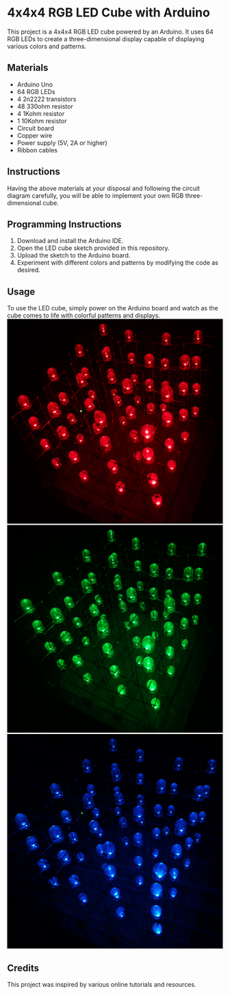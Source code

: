 # 4x4x4 RGB LED Cube with Arduino

This project is a 4x4x4 RGB LED cube powered by an Arduino. It uses 64 RGB LEDs to create a three-dimensional display capable of displaying various colors and patterns.

## Materials

- Arduino Uno
- 64 RGB LEDs
- 4 2n2222 transistors
- 48 330ohm resistor
- 4 1Kohm resistor
- 1 10Kohm resistor
- Circuit board
- Copper wire
- Power supply (5V, 2A or higher)
- Ribbon cables

## Instructions

Having the above materials at your disposal and following the circuit diagram carefully, you will be able to implement your own RGB three-dimensional cube.

## Programming Instructions

1. Download and install the Arduino IDE.
2. Open the LED cube sketch provided in this repository.
3. Upload the sketch to the Arduino board.
4. Experiment with different colors and patterns by modifying the code as desired.

## Usage

To use the LED cube, simply power on the Arduino board and watch as the cube comes to life with colorful patterns and displays. <br>
![red](images/red.jpg)
![green](images/green.jpg)
![blue](images/blue.jpg)

## Credits

This project was inspired by various online tutorials and resources.
